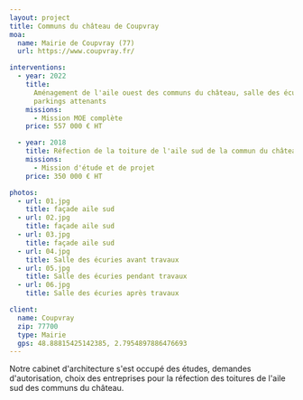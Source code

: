 ```yaml
---
layout: project
title: Communs du château de Coupvray
moa:
  name: Mairie de Coupvray (77)
  url: https://www.coupvray.fr/

interventions:
  - year: 2022
    title:
      Aménagement de l'aile ouest des communs du château, salle des écuries et
      parkings attenants
    missions:
      - Mission MOE complète
    price: 557 000 € HT

  - year: 2018
    title: Réfection de la toiture de l'aile sud de la commun du château
    missions:
      - Mission d'étude et de projet
    price: 350 000 € HT

photos:
  - url: 01.jpg
    title: façade aile sud
  - url: 02.jpg
    title: façade aile sud
  - url: 03.jpg
    title: façade aile sud
  - url: 04.jpg
    title: Salle des écuries avant travaux
  - url: 05.jpg
    title: Salle des écuries pendant travaux
  - url: 06.jpg
    title: Salle des écuries après travaux

client:
  name: Coupvray
  zip: 77700
  type: Mairie
  gps: 48.88815425142385, 2.7954897886476693
---
```


Notre cabinet d'architecture s'est occupé des études, demandes d'autorisation,
choix des entreprises pour la réfection des toitures de l'aile sud des communs
du château.
